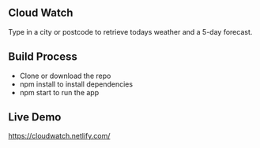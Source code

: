 ## Cloud Watch

Type in a city or postcode to retrieve todays weather and a 5-day forecast.

## Build Process
 - Clone or download the repo
 - npm install to install dependencies
 - npm start to run the app

## Live Demo
https://cloudwatch.netlify.com/

